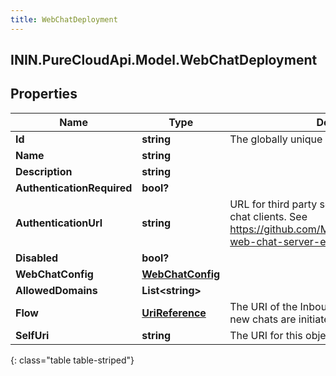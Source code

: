 ```yaml
---
title: WebChatDeployment
---
```

## ININ.PureCloudApi.Model.WebChatDeployment

## Properties

|Name | Type | Description | Notes|
|------------ | ------------- | ------------- | -------------|
| **Id** | **string** | The globally unique identifier for the object. | [optional] |
| **Name** | **string** |  | [optional] |
| **Description** | **string** |  | [optional] |
| **AuthenticationRequired** | **bool?** |  | [optional] |
| **AuthenticationUrl** | **string** | URL for third party service authenticating web chat clients. See https://github.com/MyPureCloud/authenticated-web-chat-server-examples | [optional] |
| **Disabled** | **bool?** |  | [optional] |
| **WebChatConfig** | [**WebChatConfig**](WebChatConfig.html) |  | [optional] |
| **AllowedDomains** | **List&lt;string&gt;** |  | [optional] |
| **Flow** | [**UriReference**](UriReference.html) | The URI of the Inbound Chat Flow to run when new chats are initiated under this Deployment. | [optional] |
| **SelfUri** | **string** | The URI for this object | [optional] |
{: class="table table-striped"}


